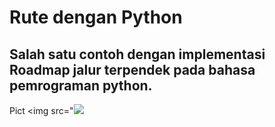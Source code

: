 # Rute dengan Python

## Salah satu contoh dengan implementasi Roadmap jalur terpendek pada bahasa pemrograman python.

Pict <img src="<img src="Pict.PNG">